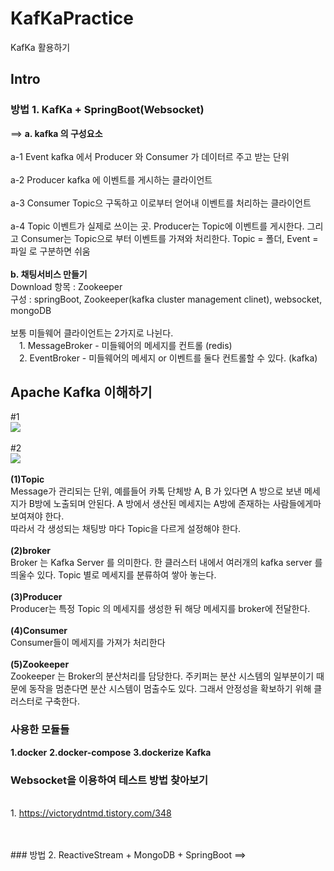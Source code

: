 # KafKaPractice
KafKa 활용하기


## Intro
### 방법 1. KafKa + SpringBoot(Websocket)
==> 
  <b>a. kafka 의 구성요소</b>
    <br/><br/>a-1 Event
        kafka 에서 Producer 와 Consumer 가 데이터르 주고 받는 단위
    <br/><br/>a-2 Producer
        kafka 에 이벤트를 게시하는 클라이언트
    <br/><br/>a-3 Consumer
        Topic으 구독하고 이로부터 얻어내 이벤트를 처리하는 클라이언트
    <br/><br/>a-4 Topic
        이벤트가 실제로 쓰이는 곳. Producer는 Topic에 이벤트를 게시한다. 그리고 Consumer는 Topic으로 부터 이벤트를 가져와 처리한다. Topic = 폴더, Event = 파일 로 구분하면 쉬움
 <br/><br/><b>b. 채팅서비스 만들기</b>
 <br/>Download 항목 : Zookeeper
 <br/>구성 : springBoot, Zookeeper(kafka cluster management clinet), websocket, mongoDB
 <br/><br/>보통 미들웨어 클라이언트는 2가지로 나뉜다.
    <br/>&emsp;1. MessageBroker - 미들웨어의 메세지를 컨트롤 (redis)
    <br/>&emsp;2. EventBroker - 미들웨어의 메세지 or 이벤트를 둘다 컨트롤할 수 있다. (kafka)
    
## Apache Kafka 이해하기
  #1
  <br/><image src='https://user-images.githubusercontent.com/57661474/164008473-3e88ffc6-d866-49fa-a818-b568f38ca28d.jpeg'/>
  <br/><br/>#2
  <br/><image src='https://user-images.githubusercontent.com/57661474/164012906-3b2c8b61-1c37-4410-9553-f9d9399a1044.jpeg'/>
  <br/><br/><b>(1)Topic</b>
  <br/> Message가 관리되는 단위, 예를들어 카톡 단체방 A, B 가 있다면 A 방으로 보낸 메세지가 B방에 노출되며 안된다. A 방에서 생산된 메세지는 A방에 존재하는 사람들에게마 보여져야 한다.
  <br/> 따라서 각 생성되는 채팅방 마다 Topic을 다르게 설정해야 한다.
  <br/><br/><b>(2)broker</b>
  <br/> Broker 는 Kafka Server 를 의미한다. 한 클러스터 내에서 여러개의 kafka server 를 띄울수 있다. Topic 별로 메세지를 분류하여 쌓아 놓는다.
  <br/><br/><b>(3)Producer</b>
  <br/> Producer는 특정 Topic 의 메세지를 생성한 뒤 해당 메세지를 broker에 전달한다. 
  <br/><br/><b>(4)Consumer</b>
  <br/> Consumer들이 메세지를 가져가 처리한다
  <br/><br/><b>(5)Zookeeper</b>
  <br/> Zookeeper 는 Broker의 분산처리를 담당한다. 주키퍼는 분산 시스템의 일부분이기 때문에 동작을 멈춘다면 분산 시스템이 멈출수도 있다. 그래서 안정성을 확보하기 위해 클러스터로 구축한다.
### 사용한 모듈들
<b>1.docker</b>
<b>2.docker-compose</b>
<b>3.dockerize Kafka</b>


### Websocket을 이용하여 테스트 방법 찾아보기
<br/> 1. https://victorydntmd.tistory.com/348
 
<br/><br/>### 방법 2. ReactiveStream + MongoDB + SpringBoot
==>
